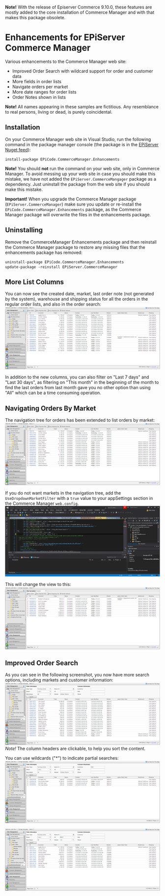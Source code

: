 **Note!** With the release of Episerver Commerce 9.10.0, these features are mostly added to the core installation of Commerce Manager and with that makes this package obsolete.

# Enhancements for EPiServer Commerce Manager
Various enhancements to the Commerce Manager web site:
* Improved Order Search with wildcard support for order and customer data
* More fields in order lists
* Navigate orders per market
* More date ranges for order lists
* Order Notes shown in lists

**Note!** All names appearing in these samples are fictitious. Any resemblance to real persons, living or dead, is purely coincidental.

## Installation
On your Commerce Manager web site in Visual Studio, run the following command in the package manager console (the package is in the [EPiServer Nuget feed](http://nuget.episerver.com)): 
```
install-package EPiCode.CommerceManager.Enhancements
```

**Note!** You should **not** run the command on your web site, only in Commerce Manager. To avoid messing up your web site in case you should make this mistake, we have not added the `EPiServer.CommerceMangager` package as a dependency. Just uninstall the package from the web site if you should make this mistake. 

**Important!** When you upgrade the Commerce Manager package (`EPiServer.CommerceManager`) make sure you update or re-install the `EPiCode.CommerceManager.Enhancements` package, as the Commerce Manager package will overwrite the files in the enhancements package.

## Uninstalling
Remove the CommerceManager Enhancements package and then reinstall the Commerce Manager package to restore any missing files that the enhancements package has removed:
```
uninstall-package EPiCode.CommerceManager.Enhancements
update-package -reinstall EPiServer.CommerceManager
```

## More List Columns
You can now see the created date, market, last order note (not generated by the system), warehouse and shipping status for all the orders in the regular order lists, and also in the order search:
![](https://raw.githubusercontent.com/BVNetwork/CommerceManagerEnhancements/master/documentation/images/1_new_filters_and_columns.png)

In addition to the new columns, you can also filter on "Last 7 days" and "Last 30 days", as filtering on "This month" in the beginning of the month to find the last orders from last month gave you no other option than using "All" which can be a time consuming operation.

## Navigating Orders By Market
The navigation tree for orders has been extended to list orders by market:
![](https://raw.githubusercontent.com/BVNetwork/CommerceManagerEnhancements/master/documentation/images/2_view_lists_by_market.png)

If you do not want markets in the navigation tree, add the `UseDropdownMarketFilter` with a `true` value to your appSettings section in the Commerce Manager `web.config`.
![](https://raw.githubusercontent.com/BVNetwork/CommerceManagerEnhancements/master/documentation/images/7_use_dropdown_market_filter.png)

This will change the view to this:
![](https://raw.githubusercontent.com/BVNetwork/CommerceManagerEnhancements/master/documentation/images/8_use_dropdown_market_filter.png)

## Improved Order Search
As you can see in the following screenshot, you now have more search options, including markets and customer information:   
![Search Orders by Market](https://raw.githubusercontent.com/BVNetwork/CommerceManagerEnhancements/master/documentation/images/3_search_by_market.png)
*Note!* The column headers are clickable, to help you sort the content.

You can use wildcards ("*") to indicate partial searches:
![](https://raw.githubusercontent.com/BVNetwork/CommerceManagerEnhancements/master/documentation/images/4_search_by_customer_wildcard.png)

![](https://raw.githubusercontent.com/BVNetwork/CommerceManagerEnhancements/master/documentation/images/5_search_by_ordernumber_wildcard.png)

